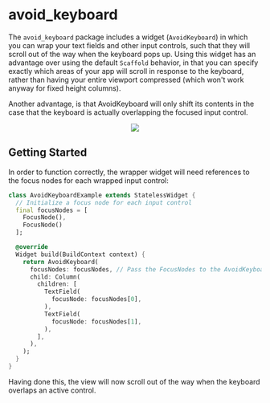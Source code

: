 # avoid_keyboard

The `avoid_keyboard` package includes a widget (`AvoidKeyboard`) in which you can wrap your text fields and other input controls, such that they will scroll out of the way when the keyboard pops up. Using this widget has an advantage over using the default `Scaffold` behavior, in that you can specify exactly which areas of your app will scroll in response to the keyboard, rather than having your entire viewport compressed (which won't work anyway for fixed height columns). 

Another advantage, is that AvoidKeyboard will only shift its contents in the case that the keyboard is actually overlapping the focused input control.

<p align="center">
  <img src="https://user-images.githubusercontent.com/6050603/120873229-25fb0800-c556-11eb-89fc-fb97957be784.gif">
</p>

## Getting Started

In order to function correctly, the wrapper widget will need references to the focus nodes for each wrapped input control:

```dart
class AvoidKeyboardExample extends StatelessWidget {
  // Initialize a focus node for each input control
  final focusNodes = [
    FocusNode(),
    FocusNode()
  ];

  @override
  Widget build(BuildContext context) {
    return AvoidKeyboard(
      focusNodes: focusNodes, // Pass the FocusNodes to the AvoidKeyboard widget
      child: Column(
        children: [
          TextField(
            focusNode: focusNodes[0],
          ),
          TextField(
            focusNode: focusNodes[1],
          ),
        ],
      ),
    );
  }
}
```

Having done this, the view will now scroll out of the way when the keyboard overlaps an active control.

